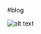 #blog

![alt text]([https://github.com/25Halil/HalilProject/blob/main/myproject_base/scrensoot/Screenshot%20(12).png?raw=true](https://github.com/mulyadi09/muhmulyadi/blob/main/Screenshot%20(31).png))
